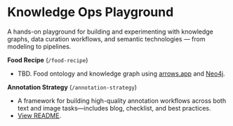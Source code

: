# Knowledge Ops Playground

A hands-on playground for building and experimenting with knowledge graphs, data curation workflows, and semantic technologies — from modeling to pipelines.

**Food Recipe** (`/food-recipe`)
- TBD. Food ontology and knowledge graph using [arrows.app](https://arrows.app) and [Neo4j](https://neo4j.com). 

**Annotation Strategy** (`/annotation-strategy`)
- A framework for building high-quality annotation workflows across both text and image tasks—includes blog, checklist, and best practices.  
- [View README](./annotation-strategy/README.md).